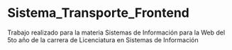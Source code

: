 # Sistema_Transporte_Frontend

Trabajo realizado para la materia Sistemas de Información para la Web del 5to año de la carrera de Licenciatura en Sistemas de Información
